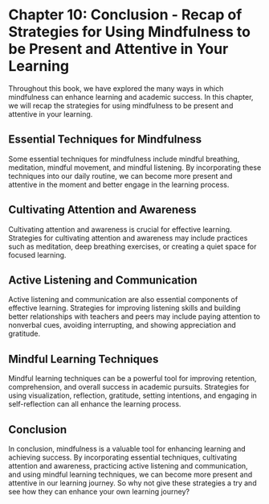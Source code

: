Chapter 10: Conclusion - Recap of Strategies for Using Mindfulness to be Present and Attentive in Your Learning
===============================================================================================================

Throughout this book, we have explored the many ways in which mindfulness can enhance learning and academic success. In this chapter, we will recap the strategies for using mindfulness to be present and attentive in your learning.

Essential Techniques for Mindfulness
------------------------------------

Some essential techniques for mindfulness include mindful breathing, meditation, mindful movement, and mindful listening. By incorporating these techniques into our daily routine, we can become more present and attentive in the moment and better engage in the learning process.

Cultivating Attention and Awareness
-----------------------------------

Cultivating attention and awareness is crucial for effective learning. Strategies for cultivating attention and awareness may include practices such as meditation, deep breathing exercises, or creating a quiet space for focused learning.

Active Listening and Communication
----------------------------------

Active listening and communication are also essential components of effective learning. Strategies for improving listening skills and building better relationships with teachers and peers may include paying attention to nonverbal cues, avoiding interrupting, and showing appreciation and gratitude.

Mindful Learning Techniques
---------------------------

Mindful learning techniques can be a powerful tool for improving retention, comprehension, and overall success in academic pursuits. Strategies for using visualization, reflection, gratitude, setting intentions, and engaging in self-reflection can all enhance the learning process.

Conclusion
----------

In conclusion, mindfulness is a valuable tool for enhancing learning and achieving success. By incorporating essential techniques, cultivating attention and awareness, practicing active listening and communication, and using mindful learning techniques, we can become more present and attentive in our learning journey. So why not give these strategies a try and see how they can enhance your own learning journey?
